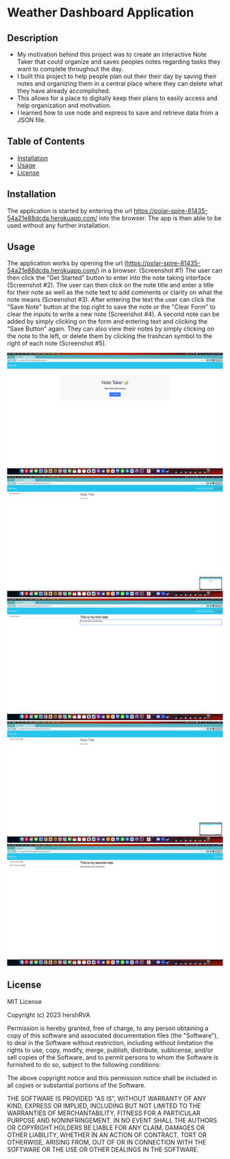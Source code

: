 # Weather Dashboard Application

## Description

- My motivation behind this project was to create an interactive Note Taker that could organize and saves peoples notes regarding tasks they want to complete throughout the day.
- I built this project to help people plan out their their day by saving their notes and organizing them in a central place where they can delete what they have already accomplished. 
- This allows for a place to digitally keep their plans to easily access and help organization and motivation. 
- I learned how to use node and express to save and retrieve data from a JSON file.    

## Table of Contents 

- [Installation](#installation)
- [Usage](#usage)
- [License](#license)

## Installation

The application is started by entering the url https://polar-spire-81435-54a21e88dcda.herokuapp.com/ into the browser.  The app is then able to be used without any further installation.

## Usage

The application works by opening the url (https://polar-spire-81435-54a21e88dcda.herokuapp.com/) in a browser. (Screenshot #1)
The user can then click the "Get Started" button to enter into the note taking interface (Screenshot #2).  The user can then click on the note title and enter a title for their note as well as the note text to add comments or clarity on what the note means (Screenshot #3).  After entering the text the user can click the "Save Note" button at the top right to save the note or the "Clear Form" to clear the inputs to write a new note (Screenshot #4).  A second note can be added by simply clicking on the form and entering text and clicking the "Save Button" again.  They can also view their notes by simply clicking on the note to the left, or delete them by clicking the trashcan symbol to the right of each note (Screenshot #5).


![Screenshot 1](Images/screenshot1.png)
![Screenshot 2](Images/screenshot2.png)
![Screenshot 3](Images/screenshot3.png)
![Screenshot 4](Images/screenshot4.png)
![Screenshot 5](Images/screenshot5.png)

## License

MIT License

Copyright (c) 2023 hershRVA

Permission is hereby granted, free of charge, to any person obtaining a copy
of this software and associated documentation files (the "Software"), to deal
in the Software without restriction, including without limitation the rights
to use, copy, modify, merge, publish, distribute, sublicense, and/or sell
copies of the Software, and to permit persons to whom the Software is
furnished to do so, subject to the following conditions:

The above copyright notice and this permission notice shall be included in all
copies or substantial portions of the Software.

THE SOFTWARE IS PROVIDED "AS IS", WITHOUT WARRANTY OF ANY KIND, EXPRESS OR
IMPLIED, INCLUDING BUT NOT LIMITED TO THE WARRANTIES OF MERCHANTABILITY,
FITNESS FOR A PARTICULAR PURPOSE AND NONINFRINGEMENT. IN NO EVENT SHALL THE
AUTHORS OR COPYRIGHT HOLDERS BE LIABLE FOR ANY CLAIM, DAMAGES OR OTHER
LIABILITY, WHETHER IN AN ACTION OF CONTRACT, TORT OR OTHERWISE, ARISING FROM,
OUT OF OR IN CONNECTION WITH THE SOFTWARE OR THE USE OR OTHER DEALINGS IN THE
SOFTWARE.

